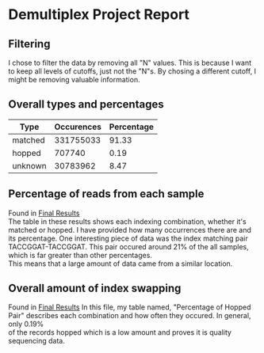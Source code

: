 # Demultiplex Project Report


## Filtering
I chose to filter the data by removing all "N" values. This is because I want to keep all levels of cutoffs, just not the "N"s.
By chosing a different cutoff, I might be removing valuable information.

## Overall types and percentages
|Type|Occurences|Percentage|
|---|---|---|
|matched|331755033|91.33|
hopped|707740|0.19
unknown|30783962|8.47

## Percentage of reads from each sample
Found in [Final Results](https://github.com/roel1289/Demultiplex/blob/master/Assignment-the-third/finalResults.md)  
The table in these results shows each indexing combination, whether it's matched or hopped. I have provided how many occurrences there are and its percentage. 
One interesting piece of data was the index matching pair TACCGGAT-TACCGGAT. This pair occured around 21% of the all samples, which is far greater than other percentages.  
This means that a large amount of data came from a similar location. 

## Overall amount of index swapping
Found in [Final Results](https://github.com/roel1289/Demultiplex/blob/master/Assignment-the-third/finalResults.md)
In this file, my table named, "Percentage of Hopped Pair" describes each combination and how often they occured. In general, only 0.19%  
of the records hopped which is a low amount and proves it is quality sequencing data.  
